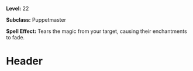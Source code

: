 <!-- TITLE: Spell: Strip Enchantment -->
<!-- SUBTITLE:  -->

**Level:** 22

**Subclass:** Puppetmaster

**Spell Effect:** Tears the magic from your target, causing their enchantments to fade.

# Header